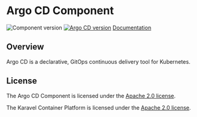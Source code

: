 # Argo CD Component

![Component version](https://img.shields.io/badge/dynamic/yaml?color=blue&label=component+version&query=$.entries.argocd[0].version&url=https%3A%2F%2Frepository.platform.karavel.io%2Funstable%2Findex.yaml&style=for-the-badge)
[![Argo CD version](https://img.shields.io/badge/dynamic/yaml?color=blue&label=argocd+version&query=$.entries.argocd[0].appVersion&url=https%3A%2F%2Frepository.platform.karavel.io%2Funstable%2Findex.yaml&style=for-the-badge)](https://argo-cd.readthedocs.io)
[Documentation](https://platform.karavel.io/components/argocd)

## Overview

Argo CD is a declarative, GitOps continuous delivery tool for Kubernetes.

## License

The Argo CD Component is licensed under the [Apache 2.0 license](LICENSE).

The Karavel Container Platform is licensed under the [Apache 2.0 license](https://github.com/karavel-io/platform/blob/main/LICENSE).
